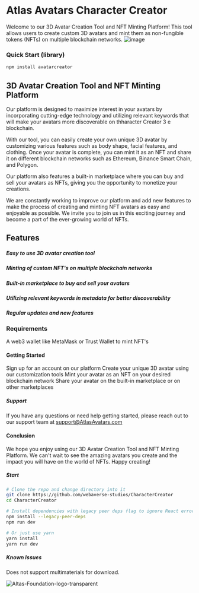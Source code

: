 # Atlas Avatars Character Creator

Welcome to our 3D Avatar Creation Tool and NFT Minting Platform! This tool allows users to create custom 3D avatars and mint them as non-fungible tokens (NFTs) on multiple blockchain networks.
![image](https://user-images.githubusercontent.com/64185677/212542253-28ca8a87-ee71-4215-9e4d-b22d285c830c.png)

### Quick Start (library)
```bash
npm install avatarcreator
```
## 3D Avatar Creation Tool and NFT Minting Platform

Our platform is designed to maximize interest in your avatars by incorporating cutting-edge technology and utilizing relevant keywords that will make your avatars more discoverable on thharacter Creator
3
e blockchain.

With our tool, you can easily create your own unique 3D avatar by customizing various features such as body shape, facial features, and clothing. Once your avatar is complete, you can mint it as an NFT and share it on different blockchain networks such as Ethereum, Binance Smart Chain, and Polygon.

Our platform also features a built-in marketplace where you can buy and sell your avatars as NFTs, giving you the opportunity to monetize your creations.

We are constantly working to improve our platform and add new features to make the process of creating and minting NFT avatars as easy and enjoyable as possible. We invite you to join us in this exciting journey and become a part of the ever-growing world of NFTs.

## Features

##### Easy to use 3D avatar creation tool
##### Minting of custom NFT's on multiple blockchain networks
##### Built-in marketplace to buy and sell your avatars
##### Utilizing relevant keywords in metadata for better discoverability
##### Regular updates and new features

### Requirements

A web3 wallet like MetaMask or Trust Wallet to mint NFT's

#### Getting Started

Sign up for an account on our platform
Create your unique 3D avatar using our customization tools
Mint your avatar as an NFT on your desired blockchain network
Share your avatar on the built-in marketplace or on other marketplaces

##### Support
If you have any questions or need help getting started, please reach out to our support team at support@AtlasAvatars.com
#### Conclusion

We hope you enjoy using our 3D Avatar Creation Tool and NFT Minting Platform. We can't wait to see the amazing avatars you create and the impact you will have on the world of NFTs. Happy creating!

##### Start

```bash
# Clone the repo and change directory into it
git clone https://github.com/webaverse-studios/CharacterCreator
cd CharacterCreator

# Install dependencies with legacy peer deps flag to ignore React errors
npm install --legacy-peer-deps
npm run dev

# Or just use yarn
yarn install
yarn run dev
```
##### Known Issues
Does not support multimaterials for download.

![Altas-Foundation-logo-transparent](https://user-images.githubusercontent.com/64185677/212541847-a06612bc-c3d4-4cb8-8986-1d095858e6d3.png)

